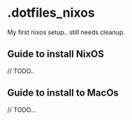 # .dotfiles_nixos

My first nixos setup.. still needs cleanup.

## Guide to install NixOS

// TODO..

## Guide to install to MacOs

// TODO...